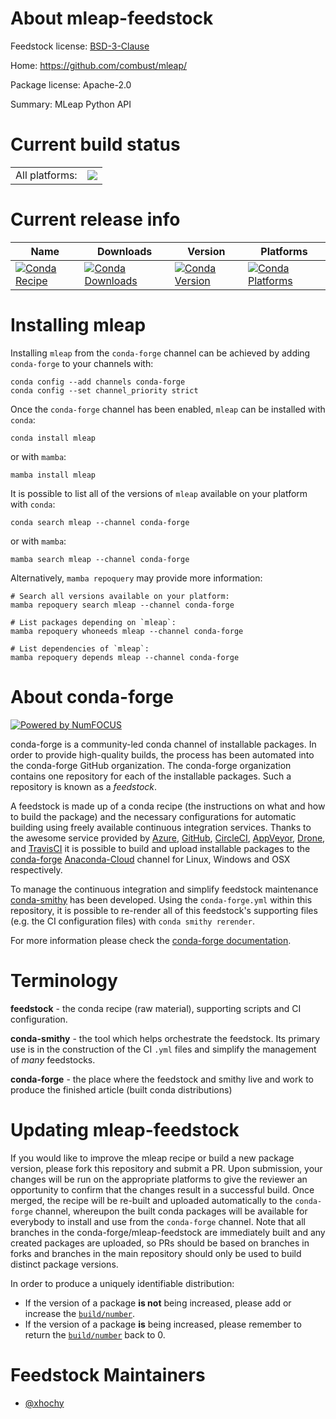About mleap-feedstock
=====================

Feedstock license: [BSD-3-Clause](https://github.com/conda-forge/mleap-feedstock/blob/main/LICENSE.txt)

Home: https://github.com/combust/mleap/

Package license: Apache-2.0

Summary: MLeap Python API

Current build status
====================


<table><tr><td>All platforms:</td>
    <td>
      <a href="https://dev.azure.com/conda-forge/feedstock-builds/_build/latest?definitionId=6515&branchName=main">
        <img src="https://dev.azure.com/conda-forge/feedstock-builds/_apis/build/status/mleap-feedstock?branchName=main">
      </a>
    </td>
  </tr>
</table>

Current release info
====================

| Name | Downloads | Version | Platforms |
| --- | --- | --- | --- |
| [![Conda Recipe](https://img.shields.io/badge/recipe-mleap-green.svg)](https://anaconda.org/conda-forge/mleap) | [![Conda Downloads](https://img.shields.io/conda/dn/conda-forge/mleap.svg)](https://anaconda.org/conda-forge/mleap) | [![Conda Version](https://img.shields.io/conda/vn/conda-forge/mleap.svg)](https://anaconda.org/conda-forge/mleap) | [![Conda Platforms](https://img.shields.io/conda/pn/conda-forge/mleap.svg)](https://anaconda.org/conda-forge/mleap) |

Installing mleap
================

Installing `mleap` from the `conda-forge` channel can be achieved by adding `conda-forge` to your channels with:

```
conda config --add channels conda-forge
conda config --set channel_priority strict
```

Once the `conda-forge` channel has been enabled, `mleap` can be installed with `conda`:

```
conda install mleap
```

or with `mamba`:

```
mamba install mleap
```

It is possible to list all of the versions of `mleap` available on your platform with `conda`:

```
conda search mleap --channel conda-forge
```

or with `mamba`:

```
mamba search mleap --channel conda-forge
```

Alternatively, `mamba repoquery` may provide more information:

```
# Search all versions available on your platform:
mamba repoquery search mleap --channel conda-forge

# List packages depending on `mleap`:
mamba repoquery whoneeds mleap --channel conda-forge

# List dependencies of `mleap`:
mamba repoquery depends mleap --channel conda-forge
```


About conda-forge
=================

[![Powered by
NumFOCUS](https://img.shields.io/badge/powered%20by-NumFOCUS-orange.svg?style=flat&colorA=E1523D&colorB=007D8A)](https://numfocus.org)

conda-forge is a community-led conda channel of installable packages.
In order to provide high-quality builds, the process has been automated into the
conda-forge GitHub organization. The conda-forge organization contains one repository
for each of the installable packages. Such a repository is known as a *feedstock*.

A feedstock is made up of a conda recipe (the instructions on what and how to build
the package) and the necessary configurations for automatic building using freely
available continuous integration services. Thanks to the awesome service provided by
[Azure](https://azure.microsoft.com/en-us/services/devops/), [GitHub](https://github.com/),
[CircleCI](https://circleci.com/), [AppVeyor](https://www.appveyor.com/),
[Drone](https://cloud.drone.io/welcome), and [TravisCI](https://travis-ci.com/)
it is possible to build and upload installable packages to the
[conda-forge](https://anaconda.org/conda-forge) [Anaconda-Cloud](https://anaconda.org/)
channel for Linux, Windows and OSX respectively.

To manage the continuous integration and simplify feedstock maintenance
[conda-smithy](https://github.com/conda-forge/conda-smithy) has been developed.
Using the ``conda-forge.yml`` within this repository, it is possible to re-render all of
this feedstock's supporting files (e.g. the CI configuration files) with ``conda smithy rerender``.

For more information please check the [conda-forge documentation](https://conda-forge.org/docs/).

Terminology
===========

**feedstock** - the conda recipe (raw material), supporting scripts and CI configuration.

**conda-smithy** - the tool which helps orchestrate the feedstock.
                   Its primary use is in the construction of the CI ``.yml`` files
                   and simplify the management of *many* feedstocks.

**conda-forge** - the place where the feedstock and smithy live and work to
                  produce the finished article (built conda distributions)


Updating mleap-feedstock
========================

If you would like to improve the mleap recipe or build a new
package version, please fork this repository and submit a PR. Upon submission,
your changes will be run on the appropriate platforms to give the reviewer an
opportunity to confirm that the changes result in a successful build. Once
merged, the recipe will be re-built and uploaded automatically to the
`conda-forge` channel, whereupon the built conda packages will be available for
everybody to install and use from the `conda-forge` channel.
Note that all branches in the conda-forge/mleap-feedstock are
immediately built and any created packages are uploaded, so PRs should be based
on branches in forks and branches in the main repository should only be used to
build distinct package versions.

In order to produce a uniquely identifiable distribution:
 * If the version of a package **is not** being increased, please add or increase
   the [``build/number``](https://docs.conda.io/projects/conda-build/en/latest/resources/define-metadata.html#build-number-and-string).
 * If the version of a package **is** being increased, please remember to return
   the [``build/number``](https://docs.conda.io/projects/conda-build/en/latest/resources/define-metadata.html#build-number-and-string)
   back to 0.

Feedstock Maintainers
=====================

* [@xhochy](https://github.com/xhochy/)

